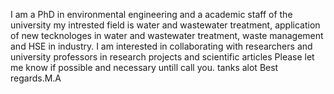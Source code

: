 I am a PhD in environmental engineering and a academic staff of the university
my intrested field is water and wastewater treatment, application of new tecknologes in water and wastewater treatment, waste management and HSE in industry.
I am interested in collaborating with researchers and university professors in research projects and scientific articles
 Please let me know if possible and necessary untill call you. tanks alot
Best regards.M.A
